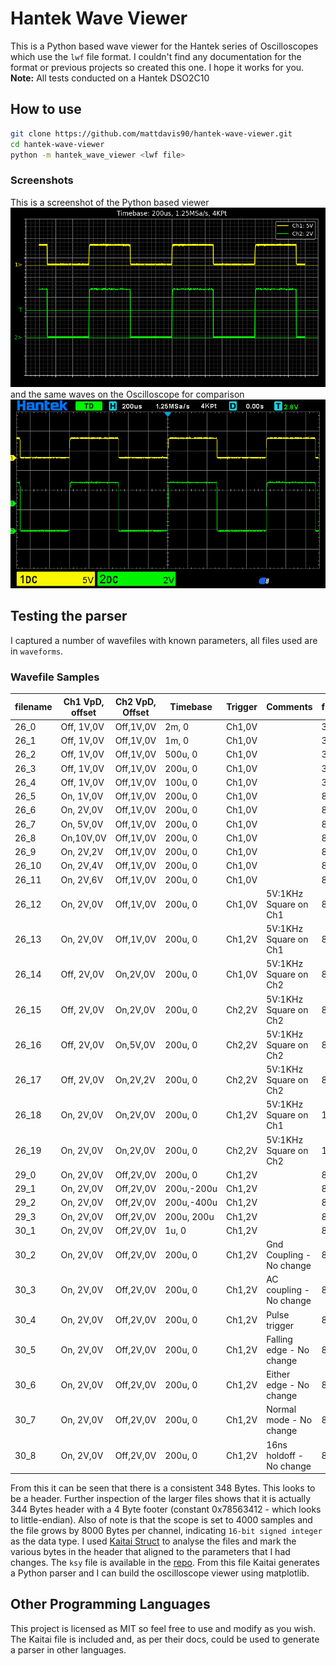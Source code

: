 # Hantek Wave Viewer
This is a Python based wave viewer for the Hantek series of Oscilloscopes which use the `lwf` file format.
I couldn't find any documentation for the format or previous projects so created this one. I hope it works for you.
**Note:** All tests conducted on a Hantek DSO2C10

## How to use
```bash
git clone https://github.com/mattdavis90/hantek-wave-viewer.git
cd hantek-wave-viewer
python -m hantek_wave_viewer <lwf file>
```
### Screenshots
This is a screenshot of the Python based viewer
![Screenshot of Python viewer](https://raw.githubusercontent.com/mattdavis90/hantek-wave-viewer/master/wavefiles/scope_wave_35_4_py.png)
and the same waves on the Oscilloscope for comparison
![Screenshot from Oscilloscope](https://raw.githubusercontent.com/mattdavis90/hantek-wave-viewer/master/wavefiles/scope_wave_35_4.png)

## Testing the parser
I captured a number of wavefiles with known parameters, all files used are in `waveforms`.

### Wavefile Samples

filename | Ch1 VpD, offset | Ch2 VpD, Offset |  Timebase  | Trigger | Comments                 | filesize
---------|-----------------|-----------------|------------|---------|--------------------------|----------
 26_0    |      Off, 1V,0V |       Off,1V,0V |   2m,   0  |  Ch1,0V |                          |    348
 26_1    |      Off, 1V,0V |       Off,1V,0V |   1m,   0  |  Ch1,0V |                          |    348
 26_2    |      Off, 1V,0V |       Off,1V,0V | 500u,   0  |  Ch1,0V |                          |    348
 26_3    |      Off, 1V,0V |       Off,1V,0V | 200u,   0  |  Ch1,0V |                          |    348
 26_4    |      Off, 1V,0V |       Off,1V,0V | 100u,   0  |  Ch1,0V |                          |    348
 26_5    |       On, 1V,0V |       Off,1V,0V | 200u,   0  |  Ch1,0V |                          |   8348
 26_6    |       On, 2V,0V |       Off,1V,0V | 200u,   0  |  Ch1,0V |                          |   8348
 26_7    |       On, 5V,0V |       Off,1V,0V | 200u,   0  |  Ch1,0V |                          |   8348
 26_8    |       On,10V,0V |       Off,1V,0V | 200u,   0  |  Ch1,0V |                          |   8348
 26_9    |       On, 2V,2V |       Off,1V,0V | 200u,   0  |  Ch1,0V |                          |   8348
26_10    |       On, 2V,4V |       Off,1V,0V | 200u,   0  |  Ch1,0V |                          |   8348
26_11    |       On, 2V,6V |       Off,1V,0V | 200u,   0  |  Ch1,0V |                          |   8348
26_12    |       On, 2V,0V |       Off,1V,0V | 200u,   0  |  Ch1,0V | 5V:1KHz Square on Ch1    |   8348
26_13    |       On, 2V,0V |       Off,1V,0V | 200u,   0  |  Ch1,2V | 5V:1KHz Square on Ch1    |   8348
26_14    |      Off, 2V,0V |        On,2V,0V | 200u,   0  |  Ch1,0V | 5V:1KHz Square on Ch2    |   8348
26_15    |      Off, 2V,0V |        On,2V,0V | 200u,   0  |  Ch2,2V | 5V:1KHz Square on Ch2    |   8348
26_16    |      Off, 2V,0V |        On,5V,0V | 200u,   0  |  Ch2,2V | 5V:1KHz Square on Ch2    |   8348
26_17    |      Off, 2V,0V |        On,2V,2V | 200u,   0  |  Ch2,2V | 5V:1KHz Square on Ch2    |   8348
26_18    |       On, 2V,0V |        On,2V,0V | 200u,   0  |  Ch1,2V | 5V:1KHz Square on Ch1    |  16348
26_19    |       On, 2V,0V |        On,2V,0V | 200u,   0  |  Ch2,2V | 5V:1KHz Square on Ch2    |  16348
29_0     |       On, 2V,0V |       Off,2V,0V | 200u,   0  |  Ch1,2V |                          |   8348
29_1     |       On, 2V,0V |       Off,2V,0V | 200u,-200u |  Ch1,2V |                          |   8348
29_2     |       On, 2V,0V |       Off,2V,0V | 200u,-400u |  Ch1,2V |                          |   8348
29_3     |       On, 2V,0V |       Off,2V,0V | 200u, 200u |  Ch1,2V |                          |   8348
30_1     |       On, 2V,0V |       Off,2V,0V |   1u,   0  |  Ch1,2V |                          |   8348
30_2     |       On, 2V,0V |       Off,2V,0V | 200u,   0  |  Ch1,2V | Gnd Coupling - No change |   8348
30_3     |       On, 2V,0V |       Off,2V,0V | 200u,   0  |  Ch1,2V | AC coupling - No change  |   8348
30_4     |       On, 2V,0V |       Off,2V,0V | 200u,   0  |  Ch1,2V | Pulse trigger            |   8348
30_5     |       On, 2V,0V |       Off,2V,0V | 200u,   0  |  Ch1,2V | Falling edge - No change |   8348
30_6     |       On, 2V,0V |       Off,2V,0V | 200u,   0  |  Ch1,2V | Either edge - No change  |   8348
30_7     |       On, 2V,0V |       Off,2V,0V | 200u,   0  |  Ch1,2V | Normal mode - No change  |   8348
30_8     |       On, 2V,0V |       Off,2V,0V | 200u,   0  |  Ch1,2V | 16ns holdoff - No change |   8348

From this it can be seen that there is a consistent 348 Bytes. This looks to be a header. Further inspection of the larger files shows that it is actually 344 Bytes header with a 4 Byte footer (constant 0x78563412 - which looks to little-endian). Also of note is that the scope is set to 4000 samples and the file grows by 8000 Bytes per channel, indicating `16-bit signed integer` as the data type.
I used [Kaitai Struct](https://kaitai.io) to analyse the files and mark the various bytes in the header that aligned to the parameters that I had changes. The `ksy` file is available in the [repo](https://github.com/mattdavis90/hantek-wave-viewer/blob/master/hantek_wave_viewer/parser/hantek.ksy). From this file Kaitai generates a Python parser and I can build the oscilloscope viewer using matplotlib.

## Other Programming Languages
This project is licensed as MIT so feel free to use and modify as you wish. The Kaitai file is included and, as per their docs, could be used to generate a parser in other languages.
